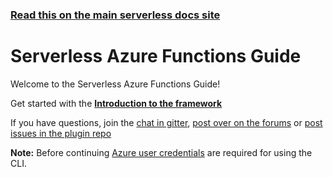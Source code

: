 <!--
title: Serverless - Azure Functions
menuText: Guide
layout: Doc
-->

<!-- DOCS-SITE-LINK:START automatically generated  -->

### [Read this on the main serverless docs site](https://www.serverless.com/framework/docs/providers/azure/guide/)

<!-- DOCS-SITE-LINK:END -->

# Serverless Azure Functions Guide

Welcome to the Serverless Azure Functions Guide!

Get started with the **[Introduction to the framework](./intro.md)**

If you have questions, join the [chat in gitter](https://gitter.im/serverless/serverless), [post over on the forums](http://forum.serverless.com/) or [post issues in the plugin repo](https://github.com/serverless/serverless-azure-functions/issues)

**Note:** Before continuing [Azure user credentials](./credentials.md) are required for using the CLI.

